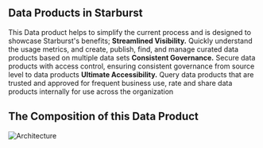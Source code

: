 ## Data Products in Starburst
This Data product helps to simplify the current process and is designed to showcase Starburst's benefits;
**Streamlined Visibility.** Quickly understand the usage metrics, and create, publish, find, and manage curated data products based on multiple data sets
**Consistent Governance.** Secure data products with access control, ensuring consistent governance from source level to data products
**Ultimate Accessibility.** Query data products that are trusted and approved for frequent business use, rate and share data products internally for use across the organization


## The Composition of this Data Product
![Architecture](https://www.starburst.io/wp-content/uploads/2022/09/sep-how-it-works.png)